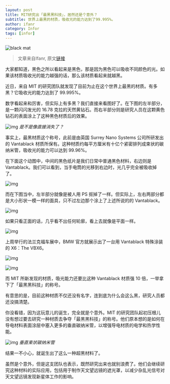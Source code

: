 ```yaml
---
layout: post
title: MIT研究出「最黑黑科技」，居然还是个意外？
subtitle: 世界上最黑的材质，吸收光的能力达到了99.995%。
author: ifanr
category: Infor
tags: [infor]
---
```


![black mat](https://ngrok.xscale.cn:8097/images/2019/09/17/e7b655ac19a41d90076578b37b3fe938.jpg)

> 文章来自Ifanr, 原文[链接](https://www.ifanr.com/1260630)

大家都知道，黑色之所以看起来是黑色，那是因为黑色可以吸收不同颜色的光。如果该材质吸收光的能力越强的话，那么该材质看起来就越黑。

近日，来自 MIT 的研究团队就发现了目前为止在这个世界上最黑的材质。有多黑？它吸收光的能力达到了 99.995%。

数字看起来和厉害，但实际上有多黑？我们直接来看图好了。在下图的左半部分，是一颗闪闪发光的 16.78 克拉的天然黄钻石。而右半部分则是研究人员在这颗黄色钻石的表面涂上了这种黑色材质后的效果。

![img](https://ngrok.xscale.cn:8097/images/2019/09/17/6b8aeaa2d3d5e60da30ce4254e3801da.jpg)
_是不是像直接消失了？_

事实上，最黑材质这个称号，此前是由英国 Surrey Nano Systems 公司所研发出的 Vantablack 材质所保有。这种材质约每平方厘米有十亿个紧密排列成束状的碳纳米管，吸收光的能力可以达到 99.96%。

在下面这个动图中，中间的黑色纸片是我们日常中普通黑色材料，右边则是 Vantablack。我们可以看到，当手电筒的光移到右边时，光几乎完全被吸收掉了。

![img](https://s3.ifanr.com/wp-content/uploads/2019/09/8b08bb8130e14e3e8e47a8a21422e8e4.gif)

而在下图当中，左半部分就像是被人用 PS 抠掉了一样。但实际上，左右两部分都是大小形状一模一样的面具，只不过左边那个涂上了上述所说的的 Vantablack。

![img](https://s3.ifanr.com/wp-content/uploads/2019/09/vantablack-header_resize_md.jpg!720)

如果只看正面的话，几乎看不出任何轮廓，看上去就像是平面一样。

![img](https://s3.ifanr.com/wp-content/uploads/2019/09/ucNIG0eR4yEb6l19rG5a_dsc00268jpg_galleryLarge.jpg!720)

上周举行的法兰克福车展中，BMW 官方就展示出了一台用 Vantablack 特殊涂装的 X6：The VBX6。

![img](https://s3.ifanr.com/wp-content/uploads/2019/09/WechatIMG1230.jpeg!720)

![img](https://s3.ifanr.com/wp-content/uploads/2019/09/WechatIMG1231.jpeg!720)

而 MIT 所新发现的材质，吸光能力还要比这种 Vantablack 材质强 10 倍，一举拿下了「最黑黑科技」的称号。

有意思的是，目前这种材质不仅还没有名字，连到底为什么会这么黑，研究人员都还没搞清楚。

你没看错，因为这玩意儿的诞生，完全就是个意外。MIT 的研究团队起初压根儿没有想过要去研究一种材质去争夺「最黑黑科技」的称号。他们原本想的是如何在导电材料表面涂层中塞入更多的垂直碳纳米管，以增强导电材质的电学和热学性能。

![img](https://s3.ifanr.com/wp-content/uploads/2019/09/b5ef0d4262c0e6f1ad77a338fee2377b_hd.jpg!720)
_垂直束状碳纳米管_

结果一不小心，就诞生出了这么一种超黑材料了。

虽然是个意外，但是这支团队也表示，既然研究出来也就别浪费了。他们会继续研究这种材料的实际应用，包括用于制作天文望远镜的遮光罩，以减少杂乱光信号对天文望远镜发现新星体工作的影响。